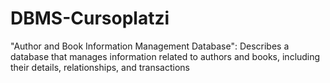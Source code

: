 # DBMS-Cursoplatzi
"Author and Book Information Management Database": Describes a database that manages information related to authors and books, including their details, relationships, and transactions

